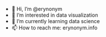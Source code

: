 - 👋 Hi, I’m @erynonym
- 👀 I’m interested in data visualization 
- 🌱 I’m currently learning data science
- 📫 How to reach me: erynonym.info


